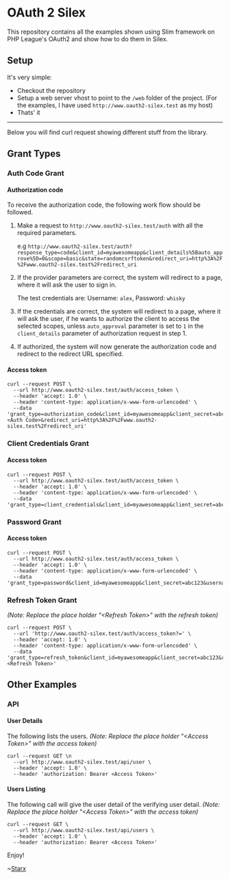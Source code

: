 # OAuth 2 Silex

This repository contains all the examples shown using Slim framework on PHP League's OAuth2 and show how to do them in Silex.

## Setup

It's very simple:

- Checkout the repository
- Setup a web server vhost to point to the `/web` folder of the project. (For the examples, I have used `http://www.oauth2-silex.test` as my host)
- Thats' it

----

Below you will find curl request showing different stuff from the library.

## Grant Types

### Auth Code Grant

#### Authorization code

To receive the authorization code, the following work flow should be followed.

1. Make a request to `http://www.oauth2-silex.test/auth` with all the required parameters.

    e.g `http://www.oauth2-silex.test/auth?response_type=code&client_id=myawesomeapp&client_details%5Bauto_approve%5D=0&scope=basic&state=randomcsrftoken&redirect_uri=http%3A%2F%2Fwww.oauth2-silex.test%2Fredirect_uri`
    
2. If the provider parameters are correct, the system will redirect to a page, where it will ask the user to sign in.

    The test credentials are: Username: `alex`, Password: `whisky`
    
3. If the credentials are correct, the system will redirect to a page, where it will ask the user, if he wants to authorize the client to access the selected scopes, unless `auto_approval` parameter is set to `1` in the `client_details` parameter of authorization request in step 1.
4. If authorized, the system will now generate the authorization code and redirect to the redirect URL specified.
      
#### Access token

    curl --request POST \
      --url http://www.oauth2-silex.test/auth/access_token \
      --header 'accept: 1.0' \
      --header 'content-type: application/x-www-form-urlencoded' \
      --data 'grant_type=authorization_code&client_id=myawesomeapp&client_secret=abc123&code=<Auth Code>&redirect_uri=http%3A%2F%2Fwww.oauth2-silex.test%2Fredirect_uri'

### Client Credentials Grant

#### Access token      

    curl --request POST \
      --url http://www.oauth2-silex.test/auth/access_token \
      --header 'accept: 1.0' \
      --header 'content-type: application/x-www-form-urlencoded' \
      --data 'grant_type=client_credentials&client_id=myawesomeapp&client_secret=abc123&scope=basic%20email'
      
### Password Grant

#### Access token

    curl --request POST \
      --url http://www.oauth2-silex.test/auth/access_token \
      --header 'accept: 1.0' \
      --header 'content-type: application/x-www-form-urlencoded' \
      --data 'grant_type=password&client_id=myawesomeapp&client_secret=abc123&username=alex&password=whisky&scope=basic%20email'
      
### Refresh Token Grant

_(Note: Replace the place holder "\<Refresh Token\>" with the refresh token)_

    curl --request POST \
      --url 'http://www.oauth2-silex.test/auth/access_token?=' \
      --header 'accept: 1.0' \
      --header 'content-type: application/x-www-form-urlencoded' \
      --data 'grant_type=refresh_token&client_id=myawesomeapp&client_secret=abc123&refresh_token=<Refresh Token>'


## Other Examples

### API

#### User Details

The following lists the users. _(Note: Replace the place holder "\<Access Token\>" with the access token)_

    curl --request GET \n
      --url http://www.oauth2-silex.test/api/user \
      --header 'accept: 1.0' \
      --header 'authorization: Bearer <Access Token>'
      
#### Users Listing

The following call will give the user detail of the verifying user detail. _(Note: Replace the place holder "\<Access Token\>" with the access token)_

    curl --request GET \
      --url http://www.oauth2-silex.test/api/users \
      --header 'accept: 1.0' \
      --header 'authorization: Bearer <Access Token>'
      

Enjoy! 

~[Starx](http://mrnepal.com)
